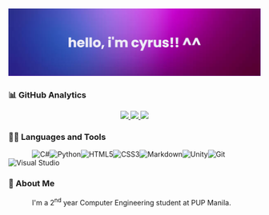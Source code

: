 ### ![](/banner.png)

### 📊 GitHub Analytics
<div align="center">
<a href="https://github.com/jancyrusm">
  <img height="115em" src="https://github-readme-stats.vercel.app/api/top-langs/?username=jancyrusm&hide_border=false&include_all_commits=false&count_private=false&layout=compact&hide=hlsl,shaderlab&bg_color=DEG,282a8f,d16aed,7e0068&title_color=FFFFFF&text_color=FFFFFF&icon_color=FFFFFF"/>
  <img height="115em" src="https://github-readme-stats.vercel.app/api?username=jancyrusm&hide_border=false&include_all_commits=false&count_private=false&bg_color=DEG,282a8f,d16aed,7e0068&title_color=FFFFFF&text_color=FFFFFF&icon_color=FFFFFF"/>
  <img height="115em" src="https://github-readme-streak-stats.herokuapp.com/?user=jancyrusm&hide_border=false&bg_color=DEG,282a8f,d16aed,7e0068&title_color=FFFFFF&text_color=FFFFFF&icon_color=FFFFFF"/>
</a>
</div>

### 🧑‍💻 Languages and Tools
&nbsp;&nbsp;&nbsp;&nbsp;&nbsp;&nbsp;&nbsp;&nbsp;&nbsp;&nbsp;&nbsp;&nbsp;![C#](https://img.shields.io/badge/c%23-%23239120.svg?style=for-the-badge&logo=c-sharp&logoColor=white)![Python](https://img.shields.io/badge/python-3670A0?style=for-the-badge&logo=python&logoColor=ffdd54)![HTML5](https://img.shields.io/badge/html5-%23E34F26.svg?style=for-the-badge&logo=html5&logoColor=white)![CSS3](https://img.shields.io/badge/css3-%231572B6.svg?style=for-the-badge&logo=css3&logoColor=white)![Markdown](https://img.shields.io/badge/markdown-%23000000.svg?style=for-the-badge&logo=markdown&logoColor=white)![Unity](https://img.shields.io/badge/unity-%23000000.svg?style=for-the-badge&logo=unity&logoColor=white)![Git](https://img.shields.io/badge/git-%23F05033.svg?style=for-the-badge&logo=git&logoColor=white)![Visual Studio](https://img.shields.io/badge/Visual%20Studio-5C2D91.svg?style=for-the-badge&logo=visual-studio&logoColor=white)

### 👤 About Me
&nbsp;&nbsp;&nbsp;&nbsp;&nbsp;&nbsp;&nbsp;&nbsp;&nbsp;&nbsp;&nbsp;&nbsp;I'm a 2<sup>nd</sup> year Computer Engineering student at PUP Manila. 
